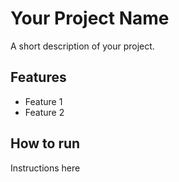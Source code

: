 # Your Project Name

A short description of your project.

## Features
- Feature 1
- Feature 2

## How to run
Instructions here